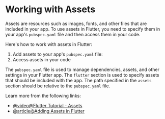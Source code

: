 # Working with Assets

Assets are resources such as images, fonts, and other files that are included in your app. To use assets in Flutter, you need to specify them in your app's `pubspec.yaml` file and then access them in your code.

Here's how to work with assets in Flutter:

1. Add assets to your app's `pubspec.yaml` file:
2. Access assets in your code

The `pubspec.yaml` file is used to manage dependencies, assets, and other settings in your Flutter app. The `flutter` section is used to specify assets that should be included with the app. The path specified in the `assets` section should be relative to the `pubspec.yaml` file.

Learn more from the following links:

- [@video@Flutter Tutorial - Assets](https://www.youtube.com/watch?v=Hxh6nNHSUjo)
- [@article@Adding Assets in Flutter](https://docs.flutter.dev/development/ui/assets-and-images)
